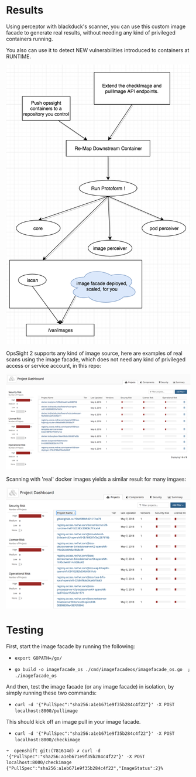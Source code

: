 # Results

Using perceptor with blackduck's scanner, you can use this custom image facade to generate real results, without needing any kind of privileged containers running.  

You also can use it to detect NEW vulnerabilities introduced to containers at RUNTIME.

![alt text](https://github.com/blackducksoftware/perceptor-oc-imagefacade/blob/master/imagefacadearch.png?raw=true)


OpsSight 2 supports any kind of image source, here are examples of real scans using the image facade, which does not need any kind of privileged access or service account, in this repo:

![alt text](https://github.com/blackducksoftware/perceptor-oc-imagefacade/blob/master/opssight-image-facade.png?raw=true)

Scanning with 'real' docker images yields a similar result for many imgaes:

![alt text](https://github.com/blackducksoftware/perceptor-oc-imagefacade/blob/master/realimg.png?raw=true)


# Testing

First, start the image facade by running the following:

- `export GOPATH=/go/`

- `go build -o imagefacade_os ./cmd/imagefacadeos/imagefacade_os.go  ; ./imagefacade_os`

And then, test the image facade (or any image facade) in isolation, by simply running these two commands:

- `curl -d '{"PullSpec":"sha256:a1eb671e9f35b284c4f22"}' -X POST localhost:8000/pullimage`

This should kick off an image pull in your image facade.

- `curl -d '{"PullSpec":"sha256:a1eb671e9f35b284c4f22"}' -X POST localhost:8000/checkimage`

```
➜  openshift git:(781614d) ✗ curl -d '{"PullSpec":"sha256:a1eb671e9f35b284c4f22"}' -X POST localhost:8000/checkimage
{"PullSpec":"sha256:a1eb671e9f35b284c4f22","ImageStatus":2}%
```
